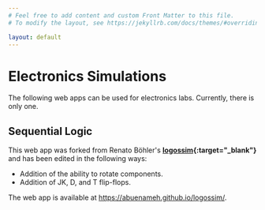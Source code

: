 ```yaml
---
# Feel free to add content and custom Front Matter to this file.
# To modify the layout, see https://jekyllrb.com/docs/themes/#overriding-theme-defaults

layout: default
---
```


# Electronics Simulations

The following web apps can be used for electronics labs. Currently, there is only one.

## Sequential Logic

This web app was forked from Renato Böhler's **[logossim](https://github.com/renato-bohler/logossim){:target="_blank"}** and has been edited in the following ways:
- Addition of the ability to rotate components.
- Addition of JK, D, and T flip-flops.

The web app is available at <https://abuenameh.github.io/logossim/>.
